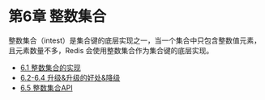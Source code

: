 # 第6章 整数集合

整数集合（intest）是集合键的底层实现之一，当一个集合中只包含整数值元素，且元素数量不多，Redis 会使用整数集合作为集合键的底层实现。

* [6.1 整数集合的实现](https://github.com/zhu-rundong/redis-notes/blob/main/Chapter6/6.1.md)
* [6.2-6.4 升级&升级的好处&降级](https://github.com/zhu-rundong/redis-notes/blob/main/Chapter6/6.1-6.4.md)
* [6.5 整数集合API](https://github.com/zhu-rundong/redis-notes/blob/main/Chapter6/6.5.md)
